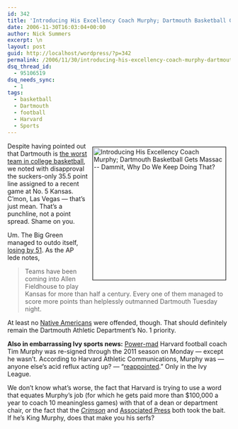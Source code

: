 ```yaml
---
id: 342
title: 'Introducing His Excellency Coach Murphy; Dartmouth Basketball Gets Massac &#8212; Dammit, Why Do We Keep Doing That?'
date: 2006-11-30T16:03:04+00:00
author: Nick Summers
excerpt: \n
layout: post
guid: http://localhost/wordpress/?p=342
permalink: /2006/11/30/introducing-his-excellency-coach-murphy-dartmouth-basketball-gets-massac-dammit-why-do-we-keep-doing-that/
dsq_thread_id:
  - 95106519
dsq_needs_sync:
  - 1
tags:
  - basketball
  - Dartmouth
  - football
  - Harvard
  - Sports
---
```

<img width="300" vspace="10" hspace="10" height="300" border="1" align="right" src="http://www.ivygateblog.com/wp-content/uploads/2006/11/area51.jpg" alt="Introducing His Excellency Coach Murphy; Dartmouth Basketball Gets Massac -- Dammit, Why Do We Keep Doing That?" />Despite having pointed out that Dartmouth is [the worst team in college basketball](http://www.ivygateblog.com/2006/11/penn_fans_angered_by_lowscoring_9774_win.html), we noted with disapproval the suckers-only 35.5 point line assigned to a recent game at No. 5 Kansas. C&#8217;mon, Las Vegas &#8212; that&#8217;s just mean. That&#8217;s a punchline, not a point spread. Shame on you.

Um. The Big Green managed to outdo itself, [losing by 51](http://www.latimes.com/sports/college/basketball/wire/sns-ap-bkc-t25-dartmouth-kansas,1,7585189.story?coll=sns-ap-collegebb-headlines). As the AP lede notes,

> Teams have been coming into Allen Fieldhouse to play Kansas for more than half a century. Every one of them managed to score more points than helplessly outmanned Dartmouth Tuesday night.

At least no [Native Americans](http://www.ivygateblog.com/2006/11/upset_dartmouth_athletics_director_is_on_the_warpa_wait_bad_idea.html) were offended, though. That should definitely remain the Dartmouth Athletic Department&#8217;s No. 1 priority.

**Also in embarrassing Ivy sports news:** [Power-mad](http://www.ivygateblog.com/2006/09/varsity_blues_showdown_erupts_at_harvard.html) Harvard football coach Tim Murphy was re-signed through the 2011 season on Monday &#8212; except he wasn&#8217;t. According to Harvard Athletic Communications, Murphy was &#8212; anyone else&#8217;s acid reflux acting up? &#8212; &#8220;[reappointed](http://www.gocrimson.com/ViewArticle.dbml?DB_OEM_ID=9000&ATCLID=696579).&#8221; Only in the Ivy League.

We don&#8217;t know what&#8217;s worse, the fact that Harvard is trying to use a word that equates Murphy&#8217;s job (for which he gets paid more than $100,000 a year to coach 10 meaningless games) with that of a dean or department chair, or the fact that the [_Crimson_](http://www.thecrimson.com/article.aspx?ref=516001) and [Associated Press](http://www.cstv.com/sports/m-footbl/stories/112706acs.html) both took the bait. If he&#8217;s King Murphy, does that make you his serfs?